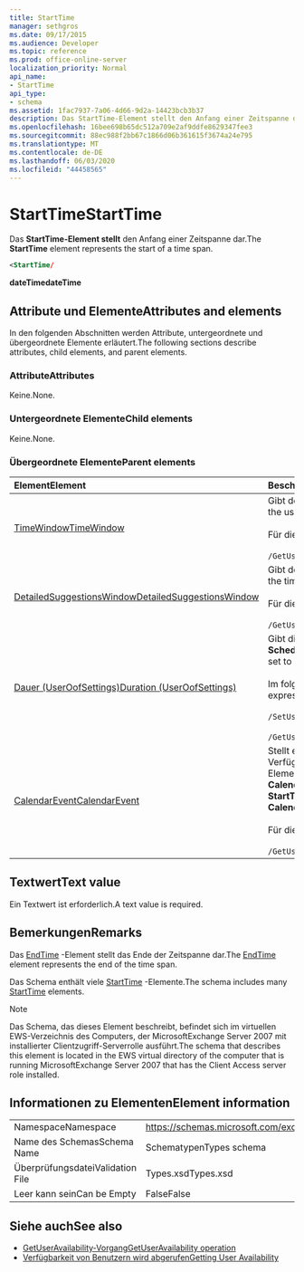 ```yaml
---
title: StartTime
manager: sethgros
ms.date: 09/17/2015
ms.audience: Developer
ms.topic: reference
ms.prod: office-online-server
localization_priority: Normal
api_name:
- StartTime
api_type:
- schema
ms.assetid: 1fac7937-7a06-4d66-9d2a-14423bcb3b37
description: Das StartTime-Element stellt den Anfang einer Zeitspanne dar.
ms.openlocfilehash: 16bee698b65dc512a709e2af9ddfe8629347fee3
ms.sourcegitcommit: 88ec988f2bb67c1866d06b361615f3674a24e795
ms.translationtype: MT
ms.contentlocale: de-DE
ms.lasthandoff: 06/03/2020
ms.locfileid: "44458565"
---
```

# <a name="starttime"></a><span data-ttu-id="ee7c7-103">StartTime</span><span class="sxs-lookup"><span data-stu-id="ee7c7-103">StartTime</span></span>

<span data-ttu-id="ee7c7-104">Das **StartTime-Element stellt** den Anfang einer Zeitspanne dar.</span><span class="sxs-lookup"><span data-stu-id="ee7c7-104">The **StartTime** element represents the start of a time span.</span></span> 
  
```xml
<StartTime/
```

<span data-ttu-id="ee7c7-105">**dateTime**</span><span class="sxs-lookup"><span data-stu-id="ee7c7-105">**dateTime**</span></span>

## <a name="attributes-and-elements"></a><span data-ttu-id="ee7c7-106">Attribute und Elemente</span><span class="sxs-lookup"><span data-stu-id="ee7c7-106">Attributes and elements</span></span>

<span data-ttu-id="ee7c7-107">In den folgenden Abschnitten werden Attribute, untergeordnete und übergeordnete Elemente erläutert.</span><span class="sxs-lookup"><span data-stu-id="ee7c7-107">The following sections describe attributes, child elements, and parent elements.</span></span>
  
### <a name="attributes"></a><span data-ttu-id="ee7c7-108">Attribute</span><span class="sxs-lookup"><span data-stu-id="ee7c7-108">Attributes</span></span>

<span data-ttu-id="ee7c7-109">Keine.</span><span class="sxs-lookup"><span data-stu-id="ee7c7-109">None.</span></span>
  
### <a name="child-elements"></a><span data-ttu-id="ee7c7-110">Untergeordnete Elemente</span><span class="sxs-lookup"><span data-stu-id="ee7c7-110">Child elements</span></span>

<span data-ttu-id="ee7c7-111">Keine.</span><span class="sxs-lookup"><span data-stu-id="ee7c7-111">None.</span></span>
  
### <a name="parent-elements"></a><span data-ttu-id="ee7c7-112">Übergeordnete Elemente</span><span class="sxs-lookup"><span data-stu-id="ee7c7-112">Parent elements</span></span>

|<span data-ttu-id="ee7c7-113">**Element**</span><span class="sxs-lookup"><span data-stu-id="ee7c7-113">**Element**</span></span>|<span data-ttu-id="ee7c7-114">**Beschreibung**</span><span class="sxs-lookup"><span data-stu-id="ee7c7-114">**Description**</span></span>|
|:-----|:-----|
|[<span data-ttu-id="ee7c7-115">TimeWindow</span><span class="sxs-lookup"><span data-stu-id="ee7c7-115">TimeWindow</span></span>](timewindow.md) <br/> |<span data-ttu-id="ee7c7-116">Gibt den Zeitraum an, der für die Informationen zur Benutzerverfügbarkeit abgefragt wird.</span><span class="sxs-lookup"><span data-stu-id="ee7c7-116">Identifies the time span queried for the user availability information.</span></span>  <br/><br/> <span data-ttu-id="ee7c7-117">Für dieses Element wird folgender XPath-Ausdruck verwendet: </span><span class="sxs-lookup"><span data-stu-id="ee7c7-117">The following is the XPath expression to this element:</span></span>  <br/><br/>  `/GetUserAvailabilityRequest/FreeBusyViewOptions/TimeWindow` <br/> |
|[<span data-ttu-id="ee7c7-118">DetailedSuggestionsWindow</span><span class="sxs-lookup"><span data-stu-id="ee7c7-118">DetailedSuggestionsWindow</span></span>](detailedsuggestionswindow.md) <br/> |<span data-ttu-id="ee7c7-119">Gibt den Zeitraum an, der nach detaillierten Informationen zu vorgeschlagenen Besprechungszeiten abgefragt wird.</span><span class="sxs-lookup"><span data-stu-id="ee7c7-119">Identifies the time span that is queried for detailed information about suggested meeting times.</span></span>  <br/><br/> <span data-ttu-id="ee7c7-120">Für dieses Element wird folgender XPath-Ausdruck verwendet: </span><span class="sxs-lookup"><span data-stu-id="ee7c7-120">The following is the XPath expression to this element:</span></span> <br/> <br/>  `/GetUserAvailabilityRequest/SuggestionViewOptions/DetailedSuggestionsWindow` <br/> |
|[<span data-ttu-id="ee7c7-121">Dauer (UserOofSettings)</span><span class="sxs-lookup"><span data-stu-id="ee7c7-121">Duration (UserOofSettings)</span></span>](duration-useroofsettings.md) <br/> | <span data-ttu-id="ee7c7-122">Gibt die Dauer an, für die der Abwesenheit (Out of Office, OOF) Status aktiviert ist, wenn das [OofState](oofstate.md) -Element auf **Scheduled**festgelegt ist.</span><span class="sxs-lookup"><span data-stu-id="ee7c7-122">Specifies the duration for which the Out of Office (OOF) status is enabled if the [OofState](oofstate.md) element is set to **Scheduled**.</span></span>  <br/><br/>  <span data-ttu-id="ee7c7-123">Im folgenden sind die möglichen XPath-Ausdrücke für dieses Element angegeben:</span><span class="sxs-lookup"><span data-stu-id="ee7c7-123">The following are the possible XPath expressions to this element:</span></span> <br/> <br/>  `/SetUserOofSettingsRequest/UserOofSettings/Duration` <br/><br/>  `/GetUserOofSettingsResponse/OofSettings/Duration` <br/> |
|[<span data-ttu-id="ee7c7-124">CalendarEvent</span><span class="sxs-lookup"><span data-stu-id="ee7c7-124">CalendarEvent</span></span>](calendarevent.md) <br/> |<span data-ttu-id="ee7c7-125">Stellt ein eindeutiges Kalenderelement vorkommen dar.</span><span class="sxs-lookup"><span data-stu-id="ee7c7-125">Represents a unique calendar item occurrence.</span></span> <span data-ttu-id="ee7c7-126">Dies wird für Verfügbarkeitsabfragen verwendet.</span><span class="sxs-lookup"><span data-stu-id="ee7c7-126">This is used for Availability inquiries.</span></span> <span data-ttu-id="ee7c7-127">Das **StartTime** -Element ist im **CalendarEvent** -Element erforderlich.</span><span class="sxs-lookup"><span data-stu-id="ee7c7-127">The **StartTime** element is required in the **CalendarEvent** element.</span></span> <span data-ttu-id="ee7c7-128">Das **StartTime** -Element im **CalendarEvent** -Element ist für den **CalendarEvent** -Typ eindeutig, obwohl es dieselben Facet-Werte enthält, die die **StartTime** -Elemente im **Duration** -Typ enthalten.</span><span class="sxs-lookup"><span data-stu-id="ee7c7-128">The **StartTime** element in the **CalendarEvent** element is unique to the **CalendarEvent** type although it contains the same facet values that the **StartTime** elements in the **Duration** type contain.</span></span>  <br/><br/> <span data-ttu-id="ee7c7-129">Für dieses Element wird folgender XPath-Ausdruck verwendet: </span><span class="sxs-lookup"><span data-stu-id="ee7c7-129">The following is the XPath expression to this element:</span></span>  <br/> <br/> `/GetUserAvailabilityResponse/FreeBusyResponseArray/FreeBusyResponse/FreeBusyView/CalendarEventArray/CalendarEvent[i]` <br/> |
   
## <a name="text-value"></a><span data-ttu-id="ee7c7-130">Textwert</span><span class="sxs-lookup"><span data-stu-id="ee7c7-130">Text value</span></span>

<span data-ttu-id="ee7c7-131">Ein Textwert ist erforderlich.</span><span class="sxs-lookup"><span data-stu-id="ee7c7-131">A text value is required.</span></span>
  
## <a name="remarks"></a><span data-ttu-id="ee7c7-132">Bemerkungen</span><span class="sxs-lookup"><span data-stu-id="ee7c7-132">Remarks</span></span>

<span data-ttu-id="ee7c7-133">Das [EndTime](endtime.md) -Element stellt das Ende der Zeitspanne dar.</span><span class="sxs-lookup"><span data-stu-id="ee7c7-133">The [EndTime](endtime.md) element represents the end of the time span.</span></span> 
  
<span data-ttu-id="ee7c7-134">Das Schema enthält viele [StartTime](starttime.md) -Elemente.</span><span class="sxs-lookup"><span data-stu-id="ee7c7-134">The schema includes many [StartTime](starttime.md) elements.</span></span> 
  
> [!NOTE]
> <span data-ttu-id="ee7c7-135">Das Schema, das dieses Element beschreibt, befindet sich im virtuellen EWS-Verzeichnis des Computers, der MicrosoftExchange Server 2007 mit installierter Clientzugriff-Serverrolle ausführt.</span><span class="sxs-lookup"><span data-stu-id="ee7c7-135">The schema that describes this element is located in the EWS virtual directory of the computer that is running MicrosoftExchange Server 2007 that has the Client Access server role installed.</span></span> 
  
## <a name="element-information"></a><span data-ttu-id="ee7c7-136">Informationen zu Elementen</span><span class="sxs-lookup"><span data-stu-id="ee7c7-136">Element information</span></span>

|||
|:-----|:-----|
|<span data-ttu-id="ee7c7-137">Namespace</span><span class="sxs-lookup"><span data-stu-id="ee7c7-137">Namespace</span></span>  <br/> |https://schemas.microsoft.com/exchange/services/2006/types  <br/> |
|<span data-ttu-id="ee7c7-138">Name des Schemas</span><span class="sxs-lookup"><span data-stu-id="ee7c7-138">Schema Name</span></span>  <br/> |<span data-ttu-id="ee7c7-139">Schematypen</span><span class="sxs-lookup"><span data-stu-id="ee7c7-139">Types schema</span></span>  <br/> |
|<span data-ttu-id="ee7c7-140">Überprüfungsdatei</span><span class="sxs-lookup"><span data-stu-id="ee7c7-140">Validation File</span></span>  <br/> |<span data-ttu-id="ee7c7-141">Types.xsd</span><span class="sxs-lookup"><span data-stu-id="ee7c7-141">Types.xsd</span></span>  <br/> |
|<span data-ttu-id="ee7c7-142">Leer kann sein</span><span class="sxs-lookup"><span data-stu-id="ee7c7-142">Can be Empty</span></span>  <br/> |<span data-ttu-id="ee7c7-143">False</span><span class="sxs-lookup"><span data-stu-id="ee7c7-143">False</span></span>  <br/> |
   
## <a name="see-also"></a><span data-ttu-id="ee7c7-144">Siehe auch</span><span class="sxs-lookup"><span data-stu-id="ee7c7-144">See also</span></span>

- [<span data-ttu-id="ee7c7-145">GetUserAvailability-Vorgang</span><span class="sxs-lookup"><span data-stu-id="ee7c7-145">GetUserAvailability operation</span></span>](getuseravailability-operation.md)
- [<span data-ttu-id="ee7c7-146">Verfügbarkeit von Benutzern wird abgerufen</span><span class="sxs-lookup"><span data-stu-id="ee7c7-146">Getting User Availability</span></span>](https://msdn.microsoft.com/library/d4133fcb-9b0f-4e6b-aadf-a389da83516a%28Office.15%29.aspx)

